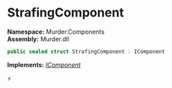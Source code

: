 # StrafingComponent

**Namespace:** Murder.Components \
**Assembly:** Murder.dll

```csharp
public sealed struct StrafingComponent : IComponent
```

**Implements:** _[IComponent](../../Bang/Components/IComponent.html)_



⚡